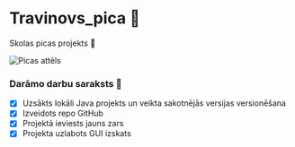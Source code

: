 # Travinovs_pica :pizza:
Skolas picas projekts :pizza:

![Picas attēls](https://simply-delicious-food.com/wp-content/uploads/2020/06/Grilled-Pizza-Margherita-3-300x300.jpg)

### **Darāmo darbu saraksts** :pizza:
- [x] Uzsākts lokāli Java projekts un veikta sakotnējās versijas versionēšana
- [x] Izveidots repo GitHub
- [x] Projektā ieviests jauns zars
- [x] Projekta uzlabots GUI izskats
